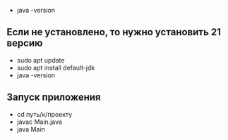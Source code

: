- java -version
## Если не установлено, то нужно установить 21 версию
- sudo apt update
- sudo apt install default-jdk
- java -version
## Запуск приложения
- cd путь/к/проекту
- javac Main.java
- java Main

